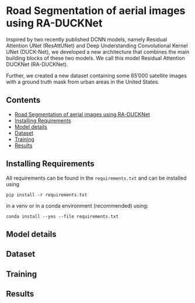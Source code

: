 # Road Segmentation of aerial images using RA-DUCKNet
Inspired by two recently published DCNN models, namely Residual
Attention UNet (ResAttUNet) and Deep Understanding
Convolutional Kernel UNet (DUCK-Net), we developed
a new architecture that combines the main building blocks
of these two models. We call this model Residual
Attention DUCKNet (RA-DUCKNet).

Further, we created a new dataset containing some 65’000 satellite images with
a ground truth mask from urban areas in the United States. 

## Contents

- [Road Segmentation of aerial images using RA-DUCKNet](#road-segmentation-of-aerial-images-using-ra\-ducknet)
- [Installing Requirements](#installing-requirements)
- [Model details](#model-details)
- [Dataset](#dataset)
- [Training](#training)
- [Results](#results)
  
## Installing Requirements
All requirements can be found in the `requirements.txt` and can be installed using 
```
pip install -r requirements.txt
```
in a venv or in a conda environment (recommended) using:
```
conda install --yes --file requirements.txt
```
## Model details

## Dataset

## Training

## Results

